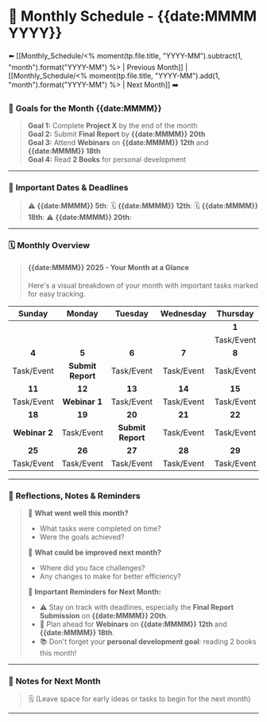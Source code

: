 # 📅 Monthly Schedule - {{date:MMMM YYYY}}
⬅️ [[Monthly_Schedule/<% moment(tp.file.title, "YYYY-MM").subtract(1, "month").format("YYYY-MM") %> | Previous Month]] | [[Monthly_Schedule/<% moment(tp.file.title, "YYYY-MM").add(1, "month").format("YYYY-MM") %> | Next Month]] ➡️

### 🎯 **Goals for the Month {{date:MMMM}}**
> **Goal 1:** Complete **Project X** by the end of the month  
> **Goal 2:** Submit **Final Report** by **{{date:MMMM}} 20th**  
> **Goal 3:** Attend **Webinars** on **{{date:MMMM}} 12th** and **{{date:MMMM}} 18th**  
> **Goal 4:** Read **2 Books** for personal development

---

### 📌 **Important Dates & Deadlines**

> ⚠️ **{{date:MMMM}} 5th**: 
> 🗓️ **{{date:MMMM}} 12th**: 
> 🗓️ **{{date:MMMM}} 18th**: 
> ⚠️ **{{date:MMMM}} 20th**: 

---

### 🗓️ **Monthly Overview**
> #### **{{date:MMMM}} 2025 - Your Month at a Glance**
> 
> Here's a visual breakdown of your month with important tasks marked for easy tracking.

|    Sunday     |      Monday       |      Tuesday      | Wednesday  |  Thursday  |   Friday   |  Saturday  |
|:-------------:|:-----------------:|:-----------------:|:----------:|:----------:|:----------:|:----------:|
|               |                   |                   |            |   **1**    |   **2**    |   **3**    |
|               |                   |                   |            | Task/Event | Task/Event | Task/Event |
|     **4**     |       **5**       |       **6**       |   **7**    |   **8**    |   **9**    |   **10**   |
|  Task/Event   | **Submit Report** |    Task/Event     | Task/Event | Task/Event | Task/Event | Task/Event |
|    **11**     |      **12**       |      **13**       |   **14**   |   **15**   |   **16**   |   **17**   |
|  Task/Event   |   **Webinar 1**   |    Task/Event     | Task/Event | Task/Event | Task/Event | Task/Event |
|    **18**     |      **19**       |      **20**       |   **21**   |   **22**   |   **23**   |   **24**   |
| **Webinar 2** |    Task/Event     | **Submit Report** | Task/Event | Task/Event | Task/Event | Task/Event |
|    **25**     |      **26**       |      **27**       |   **28**   |   **29**   |   **30**   |   **31**   |
|  Task/Event   |    Task/Event     |    Task/Event     | Task/Event | Task/Event | Task/Event |            |

---

### 🧠 **Reflections, Notes & Reminders**
> 📝 **What went well this month?**  
> - What tasks were completed on time?  
> - Were the goals achieved?  
>  
> 📝 **What could be improved next month?**  
> - Where did you face challenges?  
> - Any changes to make for better efficiency?  
>  
> 🚨 **Important Reminders for Next Month:**  
> - ⚠️ Stay on track with deadlines, especially the **Final Report Submission** on **{{date:MMMM}} 20th**.  
> - 📅 Plan ahead for **Webinars** on **{{date:MMMM}} 12th** and **{{date:MMMM}} 18th**.  
> - 📚 Don't forget your **personal development goal**: reading 2 books this month!

---

### 📝 **Notes for Next Month**
> 🗒️ (Leave space for early ideas or tasks to begin for the next month)

---